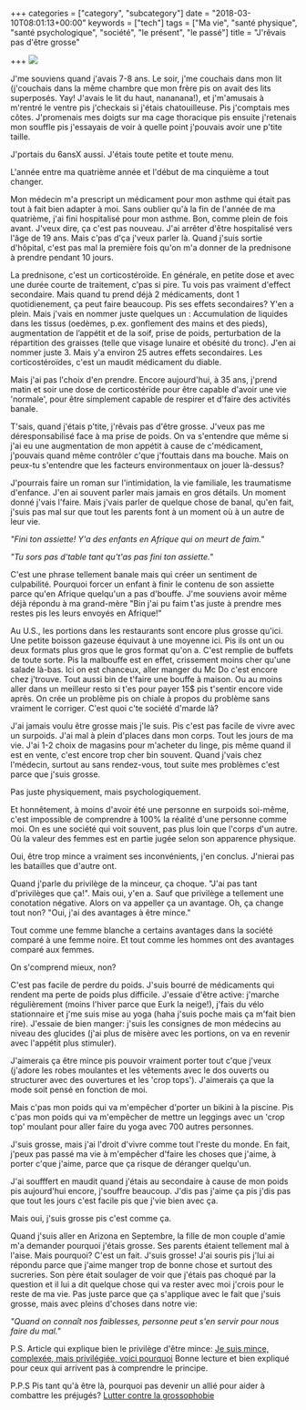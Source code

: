 +++
categories = ["category", "subcategory"]
date = "2018-03-10T08:01:13+00:00"
keywords = ["tech"]
tags = ["Ma vie", "santé physique", "santé psychologique", "société", "le présent", "le passé"]
title = "J'rêvais pas d'être grosse"

+++
![](/uploads/2018/03/10/1.jpg)

J'me souviens quand j'avais 7-8 ans. Le soir, j'me couchais dans mon lit (j'couchais dans la même chambre que mon frère pis on avait des lits superposés. Yay! J'avais le lit du haut, nananana!), et j'm'amusais à m'rentré le ventre pis j'checkais si j'étais chatouilleuse. Pis j'comptais mes côtes. J'promenais mes doigts sur ma cage thoracique pis ensuite j'retenais mon souffle pis j'essayais de voir à quelle point j'pouvais avoir une p'tite taille.

J'portais du 6ansX aussi. J'étais toute petite et toute menu.

L'année entre ma quatrième année et l'début de ma cinquième a tout changer.

Mon médecin m'a prescript un médicament pour mon asthme qui était pas tout à fait bien adapter à moi. Sans oublier qu'à la fin de l'année de ma quatrième, j'ai fini hospitalisé pour mon asthme. Bon, comme plein de fois avant. J'veux dire, ça c'est pas nouveau. J'ai arrêter d'être hospitalisé vers l'âge de 19 ans. Mais c'pas d'ça j'veux parler là. Quand j'suis sortie d'hôpital, c'est pas mal la première fois qu'on m'a donner de la prednisone à prendre pendant 10 jours.

La prednisone, c'est un corticostéroïde. En générale, en petite dose et avec une durée courte de traitement, c'pas si pire. Tu vois pas vraiment d'effect secondaire. Mais quand tu prend déjà 2 médicaments, dont 1 quotidienement, ça peut faire beaucoup. Pis ses effets secondaires? Y'en a plein. Mais j'vais en nommer juste quelques un : Accumulation de liquides dans les tissus (oedèmes, p.ex. gonflement des mains et des pieds), augmentation de l’appétit et de la soif, prise de poids, perturbation de la répartition des graisses (telle que visage lunaire et obésité du tronc). J'en ai nommer juste 3. Mais y'a environ 25 autres effets secondaires. Les corticostéroïdes, c'est un maudit médicament du diable.

Mais j'ai pas l'choix d'en prendre. Encore aujourd'hui, à 35 ans, j'prend matin et soir une dose de corticostérïde pour être capable d'avoir une vie 'normale', pour être simplement capable de respirer et d'faire des activités banale.

T'sais, quand j'étais p'tite, j'rêvais pas d'être grosse. J'veux pas me déresponsabilisé face à ma prise de poids. On va s'entendre que même si j'ai eu une augmentation de mon appétit à cause de c'médicament, j'pouvais quand même contrôler c'que j'fouttais dans ma bouche. Mais on peux-tu s'entendre que les facteurs environmentaux on jouer là-dessus?

J'pourrais faire un roman sur l'intimidation, la vie familiale, les traumatisme d'enfance. J'en ai souvent parler mais jamais en gros détails. Un moment donné j'vais l'faire. Mais j'vais parler de quelque chose de banal, qu'en fait, j'suis pas mal sur que tout les parents font à un moment où  à un autre de leur vie.

_"Fini ton assiette! Y'a des enfants en Afrique qui on meurt de faim."_

_"Tu sors pas d'table tant qu't'as pas fini ton assiette."_

C'est une phrase tellement banale mais qui créer un sentiment de culpabilité. Pourquoi forcer un enfant à finir le contenu de son assiette parce qu'en Afrique quelqu'un a pas d'bouffe. J'me souviens avoir même déjà répondu à ma grand-mère "Bin j'ai pu faim t'as juste à prendre mes restes pis les leurs envoyés en Afrique!"

Au U.S., les portions dans les restaurants sont encore plus grosse qu'ici. Une petite boisson gazeuse équivaut à une moyenne ici. Pis ils ont un ou deux formats plus gros que le gros format qu'on a. C'est remplie de buffets de toute sorte. Pis la malbouffe est en effet, crissement moins cher qu'une salade là-bas. Ici on est chanceux, aller manger du Mc Do c'est encore chez j'trouve. Tout aussi bin de t'faire une bouffe à maison. Ou au moins aller dans un meilleur resto si t'es pour payer 15$ pis t'sentir encore vide après. On crée un problème pis on chiale à propos du problème sans vraiment le corriger. C'est quoi c'te société d'marde là?

J'ai jamais voulu être grosse mais j'le suis. Pis c'est pas facile de vivre avec un surpoids. J'ai mal à plein d'places dans mon corps. Tout les jours de ma vie. J'ai 1-2 choix de magasins pour m'acheter du linge, pis même quand il est en vente, c'est encore trop cher bin souvent. Quand j'vais chez l'médecin, surtout au sans rendez-vous, tout suite mes problèmes c'est parce que j'suis grosse.

Pas juste physiquement, mais psychologiquement.

Et honnêtement, à moins d'avoir été une personne en surpoids soi-même, c'est impossible de comprendre à 100% la réalité d'une personne comme moi. On es une société qui voit souvent, pas plus loin que l'corps d'un autre. Où la valeur des femmes est en partie jugée selon son apparence physique.

Oui, être trop mince a vraiment ses inconvénients, j'en conclus. J'nierai pas les batailles que d'autre ont.

Quand j'parle du privilège de la minceur, ça choque. "J'ai pas tant d'privilèges que ça!". Mais oui, y'en a. Sauf que privilège a tellement une conotation négative. Alors on va appeller ça un avantage. Oh, ça change tout non? "Oui, j'ai des avantages à être mince."

Tout comme une femme blanche a certains avantages dans la société comparé à une femme noire. Et tout comme les hommes ont des avantages comparé aux femmes.

On s'comprend mieux, non?

C'est pas facile de perdre du poids. J'suis bourré de médicaments qui rendent ma perte de poids plus difficile. J'essaie d'être active: j'marche régulièrement (moins l'hiver parce que Eurk la neige!), j'fais du vélo stationnaire et j'me suis mise au yoga (haha j'suis poche mais ça m'fait bien rire). J'essaie de bien manger: j'suis les consignes de mon médecins au niveau des glucides (j'ai plus de misère avec les portions, on va en revenir avec l'appétit plus stimuler).

J'aimerais ça être mince pis pouvoir vraiment porter tout c'que j'veux (j'adore les robes moulantes et les vêtements avec le dos ouverts ou structurer avec des ouvertures et les 'crop tops'). J'aimerais ça que la mode soit pensé en fonction de moi.

Mais c'pas mon poids qui va m'empêcher d'porter un bikini à la piscine. Pis c'pas mon poids qui va m'empêcher de mettre un leggings avec un 'crop top' moulant pour aller faire du yoga avec 700 autres personnes.

J'suis grosse, mais j'ai l'droit d'vivre comme tout l'reste du monde. En fait, j'peux pas passé ma vie à m'empêcher d'faire les choses que j'aime, à porter c'que j'aime, parce que ça risque de déranger quelqu'un.

J'ai soufffert en maudit quand j'étais au secondaire à cause de mon poids pis aujourd'hui encore, j'souffre beaucoup. J'dis pas j'aime ça pis j'dis pas que tout les jours c'est facile pis que j'vie bien avec ça.

Mais oui, j'suis grosse pis c'est comme ça.

Quand j'suis aller en Arizona en Septembre, la fille de mon couple d'amie m'a demander pourquoi j'étais grosse. Ses parents étaient tellement mal à l'aise. Mais pourquoi? C'est un fait. J'suis grosse! J'ai souris pis j'lui ai répondu parce que j'aime manger trop de bonne chose et surtout des sucreries. Son père était soulager de voir que j'étais pas choqué par la question et il lui a dit quelque chose qui va rester avec moi j'crois pour le reste de ma vie. Pas juste parce que ça s'applique avec le fait que j'suis grosse, mais avec pleins d'choses dans notre vie:

_"Quand on connaît nos faiblesses, personne peut s'en servir pour nous faire du mal."_

P.S. Article qui explique bien le privilège d'être mince: [Je suis mince, complexée, mais privilégiée, voici pourquoi]( "http://www.tonpetitlook.com/fr/2017/03/21/je-suis-mince-complexee-mais-privilegiee-voici-pourquoi") Bonne lecture et bien expliqué pour ceux qui arrivent pas à comprendre le principe.

P.P.S Pis tant qu'à être là, pourquoi pas devenir un allié pour aider à combattre les préjugés? [Lutter contre la grossophobie]( "http://www.dixoctobre.com/dix-octobre/2017/12/30/lutter-contre-la-grossophobie-comment-tre-une-meilleure-allie")